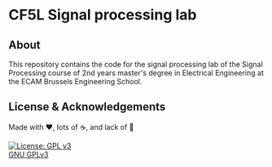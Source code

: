 # CF5L Signal processing lab

## About

This repository contains the code for the signal processing lab of the Signal Processing course of 2nd years master's degree in Electrical Engineering at the ECAM Brussels Engineering School.

## License & Acknowledgements

Made with ❤️, lots of ☕️, and lack of 🛌

[![License: GPL v3](https://www.gnu.org/graphics/gplv3-127x51.png)](https://www.gnu.org/licenses/gpl-3.0.en.html)  
[GNU GPLv3](https://www.gnu.org/licenses/gpl-3.0.en.html)